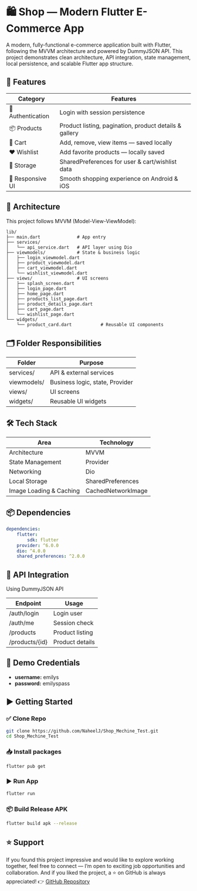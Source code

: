 # 🛍️ Shop — Modern Flutter E-Commerce App

A modern, fully-functional e-commerce application built with Flutter, following the MVVM architecture and powered by DummyJSON API. This project demonstrates clean architecture, API integration, state management, local persistence, and scalable Flutter app structure.

## 🚀 Features

| Category          | Features                                           |
|-------------------|----------------------------------------------------|
| 👤 Authentication  | Login with session persistence                     |
| 📦 Products        | Product listing, pagination, product details & gallery |
| 🛒 Cart           | Add, remove, view items — saved locally           |
| ❤️ Wishlist       | Add favorite products — locally saved              |
| 💾 Storage        | SharedPreferences for user & cart/wishlist data   |
| 📱 Responsive UI  | Smooth shopping experience on Android & iOS       |

## 🧠 Architecture

This project follows MVVM (Model-View-ViewModel):

```
lib/
├── main.dart              # App entry
├── services/
│   └── api_service.dart   # API layer using Dio
├── viewmodels/            # State & business logic
│   ├── login_viewmodel.dart
│   ├── product_viewmodel.dart
│   ├── cart_viewmodel.dart
│   └── wishlist_viewmodel.dart
├── views/                 # UI screens
│   ├── splash_screen.dart
│   ├── login_page.dart
│   ├── home_page.dart
│   ├── products_list_page.dart
│   ├── product_details_page.dart
│   ├── cart_page.dart
│   └── wishlist_page.dart
└── widgets/    
    └── product_card.dart           # Reusable UI components
```

## 🗂️ Folder Responsibilities

| Folder        | Purpose                              |
|---------------|--------------------------------------|
| services/     | API & external services              |
| viewmodels/   | Business logic, state, Provider      |
| views/        | UI screens                           |
| widgets/      | Reusable UI widgets                  |

## 🛠️ Tech Stack

| Area                | Technology        |
|---------------------|-------------------|
| Architecture        | MVVM              |
| State Management    | Provider          |
| Networking          | Dio               |
| Local Storage       | SharedPreferences  |
| Image Loading & Caching | CachedNetworkImage |             |

## 📦 Dependencies

```yaml
dependencies:
    flutter:
        sdk: flutter
    provider: ^6.0.0
    dio: ^4.0.0
    shared_preferences: ^2.0.0
```

## 🔗 API Integration

Using DummyJSON API

| Endpoint           | Usage                |
|--------------------|----------------------|
| /auth/login        | Login user           |
| /auth/me           | Session check        |
| /products          | Product listing      |
| /products/{id}     | Product details      |

## 🧪 Demo Credentials

- **username:** emilys
- **password:** emilyspass

## ▶️ Getting Started

### ✅ Clone Repo

```bash
git clone https://github.com/NaheelJ/Shop_Mechine_Test.git
cd Shop_Mechine_Test
```

### 📥 Install packages

```bash
flutter pub get
```

### ▶️ Run App

```bash
flutter run
```

### 📦 Build Release APK

```bash
flutter build apk --release
```

## ⭐ Support

If you found this project impressive and would like to explore working together, feel free to connect — I’m open to exciting job opportunities and collaboration. 
And if you liked the project, a ⭐ on GitHub is always appreciated!
👉 [GitHub Repository](https://github.com/NaheelJ/Shop_Mechine_Test.git)  
